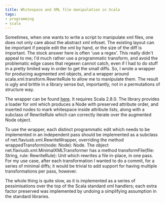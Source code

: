 ```yaml
---
title: Whitespace and XML file manipulation in Scala
tags:
- programming
- scala
---
```


Sometimes, when one wants to write a script to manipulate xml files, one does not only care about the abstract xml infoset. The existing layout can be important if
people edit the xml by hand, or the size of the diff is important. The stock answer here is often 'use a regex'. This really didn't appeal to me; I'd much rather use a programmatic transform, and avoid the problematic edge cases that regexen cannot catch, even if I had to do stuff in a pretty limited way in order to get the small diffs. So, I wrote a wrapper for producing augmented xml objects, and a wrapper around <span class="nc cbg">scala.xml.transform.RewriteRule</span> to allow me to manipulate them. The result is ugly and brittle in a library sense but, importantly, not in a permutations of structure way.

The wrapper can be found [here](http://github.com/flaviusb/minimal-xml-transform). It requires Scala 2.8.0. The library provides a loader for xml which produces a Node with preserved attribute order, and inserted nodes to mark whitespace inside attribute lists, along with a subclass of RewriteRule which can correctly iterate over the augmented Node object.

To use the wrapper, each distinct programmatic edit which needs to be implemented in an independent pass should be implemented as a subclass of <span class="nc cbg">net.flaviusb.xml.RewriteWrapper</span>, overriding the method <span class="cbg"><span class="n">wrappedTransform</span><span class="o">(</span><span class="n">node</span><span class="k">:</span> <span class="kt">Node</span><span class="o">)</span><span class="k">:</span> <span class="kt">Node</span></span>. The object <span class="nc cbg">net.flaviusb.xml.MinimalXMLTransformer</span> has a method <span class="cbg"><span class="n">transformFile</span><span class="o">(</span><span class="n">file</span><span class="k">:</span> <span class="kt">String</span>, <span class="n">rule</span><span class="k">:</span> <span class="kt">RewriteRule</span><span class="o">)</span><span class="k">:</span> <span class="kt">Unit</span></span> which rewrites a file in-place, in one pass. For my use case, after each transformation I wanted to do a commit, for a series of minimal diffs; it would be trivial to add support for having multiple transformations per pass, however.

The whole thing is quite slow, as it is implemented as a series of pessimisations over the top of the Scala standard xml handlers; each extra factor preserved was implemented by undoing a simplifying assumption in the standard libraries.
